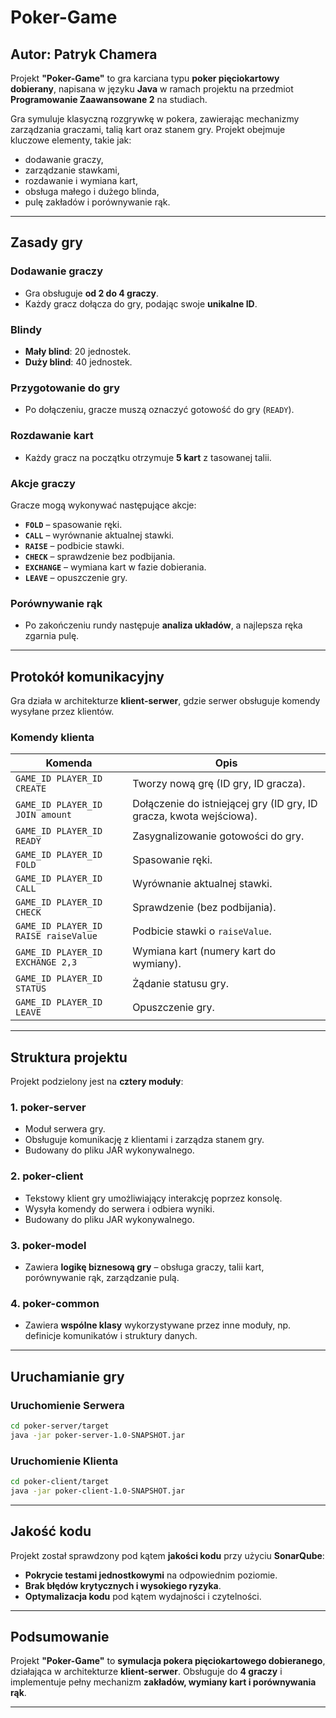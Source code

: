 # Poker-Game

## Autor: Patryk Chamera

Projekt **"Poker-Game"** to gra karciana typu **poker pięciokartowy dobierany**, napisana w języku **Java** w ramach projektu na przedmiot **Programowanie Zaawansowane 2** na studiach.

Gra symuluje klasyczną rozgrywkę w pokera, zawierając mechanizmy zarządzania graczami, talią kart oraz stanem gry. Projekt obejmuje kluczowe elementy, takie jak:
- dodawanie graczy,
- zarządzanie stawkami,
- rozdawanie i wymiana kart,
- obsługa małego i dużego blinda,
- pulę zakładów i porównywanie rąk.

---

## Zasady gry

### Dodawanie graczy
- Gra obsługuje **od 2 do 4 graczy**.
- Każdy gracz dołącza do gry, podając swoje **unikalne ID**.

### Blindy
- **Mały blind**: 20 jednostek.
- **Duży blind**: 40 jednostek.

### Przygotowanie do gry
- Po dołączeniu, gracze muszą oznaczyć gotowość do gry (`READY`).

### Rozdawanie kart
- Każdy gracz na początku otrzymuje **5 kart** z tasowanej talii.

### Akcje graczy
Gracze mogą wykonywać następujące akcje:
- **`FOLD`** – spasowanie ręki.
- **`CALL`** – wyrównanie aktualnej stawki.
- **`RAISE`** – podbicie stawki.
- **`CHECK`** – sprawdzenie bez podbijania.
- **`EXCHANGE`** – wymiana kart w fazie dobierania.
- **`LEAVE`** – opuszczenie gry.

### Porównywanie rąk
- Po zakończeniu rundy następuje **analiza układów**, a najlepsza ręka zgarnia pulę.

---

## Protokół komunikacyjny
Gra działa w architekturze **klient-serwer**, gdzie serwer obsługuje komendy wysyłane przez klientów.

### Komendy klienta

| **Komenda** | **Opis** |
|------------|---------|
| `GAME_ID PLAYER_ID CREATE` | Tworzy nową grę (ID gry, ID gracza). |
| `GAME_ID PLAYER_ID JOIN amount` | Dołączenie do istniejącej gry (ID gry, ID gracza, kwota wejściowa). |
| `GAME_ID PLAYER_ID READY` | Zasygnalizowanie gotowości do gry. |
| `GAME_ID PLAYER_ID FOLD` | Spasowanie ręki. |
| `GAME_ID PLAYER_ID CALL` | Wyrównanie aktualnej stawki. |
| `GAME_ID PLAYER_ID CHECK` | Sprawdzenie (bez podbijania). |
| `GAME_ID PLAYER_ID RAISE raiseValue` | Podbicie stawki o `raiseValue`. |
| `GAME_ID PLAYER_ID EXCHANGE 2,3` | Wymiana kart (numery kart do wymiany). |
| `GAME_ID PLAYER_ID STATUS` | Żądanie statusu gry. |
| `GAME_ID PLAYER_ID LEAVE` | Opuszczenie gry. |

---

## Struktura projektu

Projekt podzielony jest na **cztery moduły**:

### **1. poker-server** 
- Moduł serwera gry.
- Obsługuje komunikację z klientami i zarządza stanem gry.
- Budowany do pliku JAR wykonywalnego.

### **2. poker-client**  
- Tekstowy klient gry umożliwiający interakcję poprzez konsolę.
- Wysyła komendy do serwera i odbiera wyniki.
- Budowany do pliku JAR wykonywalnego.

### **3. poker-model**  
- Zawiera **logikę biznesową gry** – obsługa graczy, talii kart, porównywanie rąk, zarządzanie pulą.

### **4. poker-common** 
- Zawiera **wspólne klasy** wykorzystywane przez inne moduły, np. definicje komunikatów i struktury danych.

---

## Uruchamianie gry

### Uruchomienie Serwera
```sh
cd poker-server/target
java -jar poker-server-1.0-SNAPSHOT.jar
```

### Uruchomienie Klienta
```sh
cd poker-client/target
java -jar poker-client-1.0-SNAPSHOT.jar
```

---

## Jakość kodu

Projekt został sprawdzony pod kątem **jakości kodu** przy użyciu **SonarQube**:
- **Pokrycie testami jednostkowymi** na odpowiednim poziomie.
- **Brak błędów krytycznych i wysokiego ryzyka**.
- **Optymalizacja kodu** pod kątem wydajności i czytelności.

---

## Podsumowanie
Projekt **"Poker-Game"** to **symulacja pokera pięciokartowego dobieranego**, działająca w architekturze **klient-serwer**. Obsługuje do **4 graczy** i implementuje pełny mechanizm **zakładów, wymiany kart i porównywania rąk**.

---

